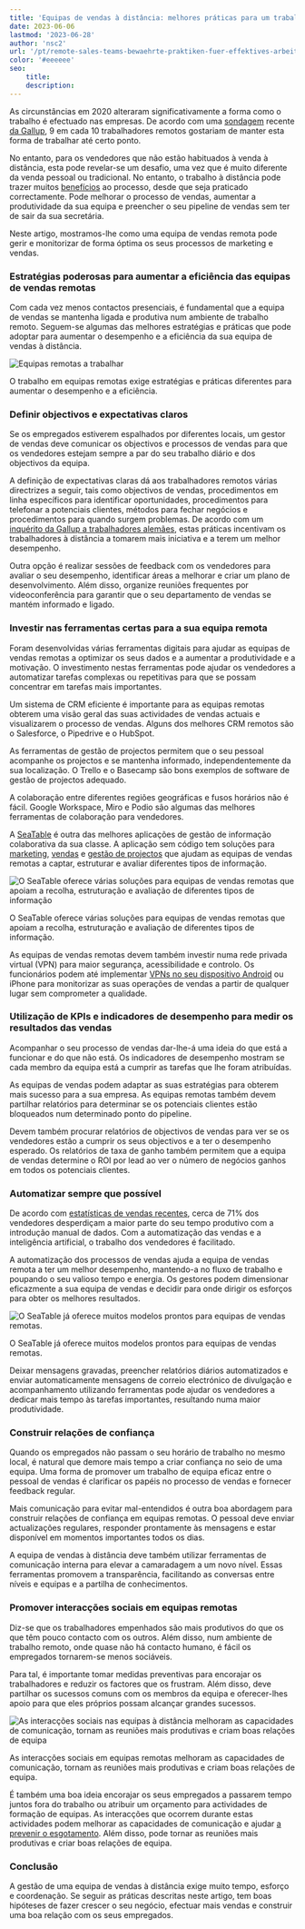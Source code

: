 ```yaml
---
title: 'Equipas de vendas à distância: melhores práticas para um trabalho eficaz'
date: 2023-06-06
lastmod: '2023-06-28'
author: 'nsc2'
url: '/pt/remote-sales-teams-bewaehrte-praktiken-fuer-effektives-arbeiten'
color: '#eeeeee'
seo:
    title:
    description:
---
```


As circunstâncias em 2020 alteraram significativamente a forma como o trabalho é efectuado nas empresas. De acordo com uma [sondagem](https://news.gallup.com/poll/355907/remote-work-persisting-trending-permanent.aspx) recente [da Gallup](https://news.gallup.com/poll/355907/remote-work-persisting-trending-permanent.aspx), 9 em cada 10 trabalhadores remotos gostariam de manter esta forma de trabalhar até certo ponto.

No entanto, para os vendedores que não estão habituados à venda à distância, esta pode revelar-se um desafio, uma vez que é muito diferente da venda pessoal ou tradicional. No entanto, o trabalho à distância pode trazer muitos [benefícios](https://myquickcloud.com/blog/productivity/benefits-of-remote-work/) ao processo, desde que seja praticado correctamente. Pode melhorar o processo de vendas, aumentar a produtividade da sua equipa e preencher o seu pipeline de vendas sem ter de sair da sua secretária.

Neste artigo, mostramos-lhe como uma equipa de vendas remota pode gerir e monitorizar de forma óptima os seus processos de marketing e vendas.

### Estratégias poderosas para aumentar a eficiência das equipas de vendas remotas

Com cada vez menos contactos presenciais, é fundamental que a equipa de vendas se mantenha ligada e produtiva num ambiente de trabalho remoto. Seguem-se algumas das melhores estratégias e práticas que pode adoptar para aumentar o desempenho e a eficiência da sua equipa de vendas à distância.

![Equipas remotas a trabalhar](https://seatable.io/wp-content/uploads/2023/06/sigmund-eTgMFFzroGc-unsplash-scaled-e1686045067675.jpg)

O trabalho em equipas remotas exige estratégias e práticas diferentes para aumentar o desempenho e a eficiência.

### Definir objectivos e expectativas claros

Se os empregados estiverem espalhados por diferentes locais, um gestor de vendas deve comunicar os objectivos e processos de vendas para que os vendedores estejam sempre a par do seu trabalho diário e dos objectivos da equipa.

A definição de expectativas claras dá aos trabalhadores remotos várias directrizes a seguir, tais como objectivos de vendas, procedimentos em linha específicos para identificar oportunidades, procedimentos para telefonar a potenciais clientes, métodos para fechar negócios e procedimentos para quando surgem problemas. De acordo com um [inquérito da Gallup a trabalhadores alemães](http://www.gallup.com/businessjournal/186164/employees-don-know-expected-work.aspx), estas práticas incentivam os trabalhadores à distância a tomarem mais iniciativa e a terem um melhor desempenho.

Outra opção é realizar sessões de feedback com os vendedores para avaliar o seu desempenho, identificar áreas a melhorar e criar um plano de desenvolvimento. Além disso, organize reuniões frequentes por videoconferência para garantir que o seu departamento de vendas se mantém informado e ligado.

### Investir nas ferramentas certas para a sua equipa remota

Foram desenvolvidas várias ferramentas digitais para ajudar as equipas de vendas remotas a optimizar os seus dados e a aumentar a produtividade e a motivação. O investimento nestas ferramentas pode ajudar os vendedores a automatizar tarefas complexas ou repetitivas para que se possam concentrar em tarefas mais importantes.

Um sistema de CRM eficiente é importante para as equipas remotas obterem uma visão geral das suas actividades de vendas actuais e visualizarem o processo de vendas. Alguns dos melhores CRM remotos são o Salesforce, o Pipedrive e o HubSpot.

As ferramentas de gestão de projectos permitem que o seu pessoal acompanhe os projectos e se mantenha informado, independentemente da sua localização. O Trello e o Basecamp são bons exemplos de software de gestão de projectos adequado.

A colaboração entre diferentes regiões geográficas e fusos horários não é fácil. Google Workspace, Miro e Podio são algumas das melhores ferramentas de colaboração para vendedores.

A [SeaTable](https://seatable.io/pt/) é outra das melhores aplicações de gestão de informação colaborativa da sua classe. A aplicação sem código tem soluções para [marketing](https://seatable.io/pt/marketing/), [vendas](https://seatable.io/pt/vertrieb/) e [gestão de projectos](https://seatable.io/pt/projektmanagement/) que ajudam as equipas de vendas remotas a captar, estruturar e avaliar diferentes tipos de informação.

![O SeaTable oferece várias soluções para equipas de vendas remotas que apoiam a recolha, estruturação e avaliação de diferentes tipos de informação](https://seatable.io/wp-content/uploads/2021/08/Ansicht_Offers.png)

O SeaTable oferece várias soluções para equipas de vendas remotas que apoiam a recolha, estruturação e avaliação de diferentes tipos de informação.

As equipas de vendas remotas devem também investir numa rede privada virtual (VPN) para maior segurança, acessibilidade e controlo. Os funcionários podem até implementar [VPNs no seu dispositivo Android](https://cybernews.com/best-vpn/free-vpn-for-android/) ou iPhone para monitorizar as suas operações de vendas a partir de qualquer lugar sem comprometer a qualidade.

### Utilização de KPIs e indicadores de desempenho para medir os resultados das vendas

Acompanhar o seu processo de vendas dar-lhe-á uma ideia do que está a funcionar e do que não está. Os indicadores de desempenho mostram se cada membro da equipa está a cumprir as tarefas que lhe foram atribuídas.

As equipas de vendas podem adaptar as suas estratégias para obterem mais sucesso para a sua empresa. As equipas remotas também devem partilhar relatórios para determinar se os potenciais clientes estão bloqueados num determinado ponto do pipeline.

Devem também procurar relatórios de objectivos de vendas para ver se os vendedores estão a cumprir os seus objectivos e a ter o desempenho esperado. Os relatórios de taxa de ganho também permitem que a equipa de vendas determine o ROI por lead ao ver o número de negócios ganhos em todos os potenciais clientes.

### Automatizar sempre que possível

De acordo com [estatísticas de vendas recentes](https://www.heinzmarketing.com/2015/02/15-inside-sales-statistics-last-weeks-aa-isp-front-lines-conference/), cerca de 71% dos vendedores desperdiçam a maior parte do seu tempo produtivo com a introdução manual de dados. Com a automatização das vendas e a inteligência artificial, o trabalho dos vendedores é facilitado.

A automatização dos processos de vendas ajuda a equipa de vendas remota a ter um melhor desempenho, mantendo-a no fluxo de trabalho e poupando o seu valioso tempo e energia. Os gestores podem dimensionar eficazmente a sua equipa de vendas e decidir para onde dirigir os esforços para obter os melhores resultados.

![O SeaTable já oferece muitos modelos prontos para equipas de vendas remotas.](https://seatable.io/wp-content/uploads/2023/06/templates-crm-remote.png)

O SeaTable já oferece muitos modelos prontos para equipas de vendas remotas.

Deixar mensagens gravadas, preencher relatórios diários automatizados e enviar automaticamente mensagens de correio electrónico de divulgação e acompanhamento utilizando ferramentas pode ajudar os vendedores a dedicar mais tempo às tarefas importantes, resultando numa maior produtividade.

### Construir relações de confiança

Quando os empregados não passam o seu horário de trabalho no mesmo local, é natural que demore mais tempo a criar confiança no seio de uma equipa. Uma forma de promover um trabalho de equipa eficaz entre o pessoal de vendas é clarificar os papéis no processo de vendas e fornecer feedback regular.

Mais comunicação para evitar mal-entendidos é outra boa abordagem para construir relações de confiança em equipas remotas. O pessoal deve enviar actualizações regulares, responder prontamente às mensagens e estar disponível em momentos importantes todos os dias.

A equipa de vendas à distância deve também utilizar ferramentas de comunicação interna para elevar a camaradagem a um novo nível. Essas ferramentas promovem a transparência, facilitando as conversas entre níveis e equipas e a partilha de conhecimentos.

### Promover interacções sociais em equipas remotas

Diz-se que os trabalhadores empenhados são mais produtivos do que os que têm pouco contacto com os outros. Além disso, num ambiente de trabalho remoto, onde quase não há contacto humano, é fácil os empregados tornarem-se menos sociáveis.

Para tal, é importante tomar medidas preventivas para encorajar os trabalhadores e reduzir os factores que os frustram. Além disso, deve partilhar os sucessos comuns com os membros da equipa e oferecer-lhes apoio para que eles próprios possam alcançar grandes sucessos.

![As interacções sociais nas equipas à distância melhoram as capacidades de comunicação, tornam as reuniões mais produtivas e criam boas relações de equipa](https://seatable.io/wp-content/uploads/2023/06/antenna-ZDN-G1xBWHY-unsplash-scaled-e1686045663343-711x474.jpg)

As interacções sociais em equipas remotas melhoram as capacidades de comunicação, tornam as reuniões mais produtivas e criam boas relações de equipa.

É também uma boa ideia encorajar os seus empregados a passarem tempo juntos fora do trabalho ou atribuir um orçamento para actividades de formação de equipas. As interacções que ocorrem durante estas actividades podem melhorar as capacidades de comunicação e ajudar [a prevenir o esgotamento](https://breadnbeyond.com/articles/wfh-burnout/). Além disso, pode tornar as reuniões mais produtivas e criar boas relações de equipa.

### Conclusão

A gestão de uma equipa de vendas à distância exige muito tempo, esforço e coordenação. Se seguir as práticas descritas neste artigo, tem boas hipóteses de fazer crescer o seu negócio, efectuar mais vendas e construir uma boa relação com os seus empregados.
